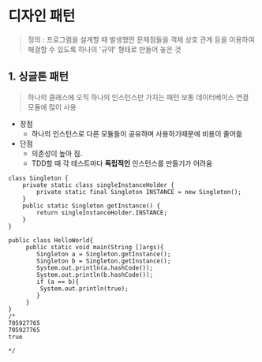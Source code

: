 # 디자인 패턴
> 정의 : 프로그램을 설계할 때 발생했떤 문제점들을 객체 상호 관계 등을 이용하여 해걸할 수 있도록 하나의 '규약' 형태로 만들어 놓은 것 

## 1. 싱글톤 패턴
> 하나의 클래스에 오직 하나의 인스턴스만 가지는 패턴
> 보통 데이터베이스 연결 모듈에 많이 사용

 - 장점 
   - 하나의 인스턴스로 다른 모듈들이 공유하며 사용하기때문에 비용이 줄어듦
 - 단점 
   - 의존성이 높아 짐. 
   - TDD할 때 각 테스트마다 **독립적인** 인스턴스를 만들기가 어려움 
```
class Singleton {
    private static class singleInstanceHolder {
        private static final Singleton INSTANCE = new Singleton();
    }
    public static Singleton getInstance() {
        return singleInstanceHolder.INSTANCE;
    }
}

public class HelloWorld{ 
     public static void main(String []args){ 
        Singleton a = Singleton.getInstance(); 
        Singleton b = Singleton.getInstance(); 
        System.out.println(a.hashCode());
        System.out.println(b.hashCode());  
        if (a == b){
         System.out.println(true); 
        } 
     }
}
/*
705927765
705927765
true

*/
```